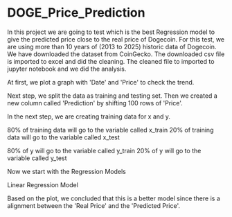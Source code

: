 # DOGE_Price_Prediction
In this project we are going to test which is the best Regression model to give the predicted price close to the real price of Dogecoin. For this test, we are using more than 10 years of (2013 to 2025) historic data of Dogecoin. We have downloaded the dataset from CoinGecko. The downloaded csv file is imported to excel and did the cleaning. The cleaned file to imported to jupyter notebook and we did the analysis.

At first, we plot a graph with 'Date' and 'Price' to check the trend.

Next step, we split the data as training and testing set. Then we created a new column called 'Prediction' by shifting 100 rows of 'Price'.

In the next step, we are creating training data for x and y.

80% of training data will go to the variable called x_train 20% of training data will go to the variable called x_test

80% of y will go to the variable called y_train 20% of y will go to the variable called y_test

Now we start with the Regression Models

Linear Regression Model

Based on the plot, we concluded that this is a better model since there is a alignment between the 'Real Price' and the 'Predicted Price'.

